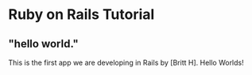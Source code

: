 # Ruby on Rails Tutorial

## "hello world."

This is the first app we are developing in Rails by [Britt H]. Hello Worlds!
